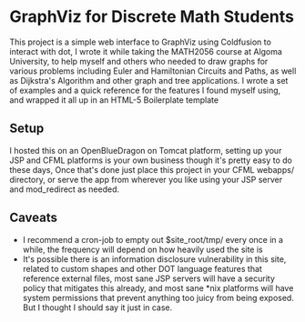 # GraphViz for Discrete Math Students

This project is a simple web interface to GraphViz using Coldfusion to interact
with dot, I wrote it while taking the MATH2056 course at Algoma University, to
help myself and others who needed to draw graphs for various problems including
Euler and Hamiltonian Circuits and Paths, as well as Dijkstra's Algorithm and
other graph and tree applications. I wrote a set of examples and a quick
reference for the features I found myself using, and wrapped it all up in an
HTML-5 Boilerplate template 

## Setup

I hosted this on an OpenBlueDragon on Tomcat platform, setting up your JSP and
CFML platforms is your own business though it's pretty easy to do these days,
Once that's done just place this project in your CFML webapps/ directory, or
serve the app from wherever you like using your JSP server and mod_redirect as
needed. 

## Caveats

* I recommend a cron-job to empty out $site_root/tmp/ every once in a while, the frequency will depend on how heavily used the site is
* It's possible there is an information disclosure vulnerability in this site, related to custom shapes and other DOT language features that reference external files, most sane JSP servers will have a security policy that mitigates this already, and most sane *nix platforms will have system permissions that prevent anything too juicy from being exposed. But I thought I should say it just in case.


